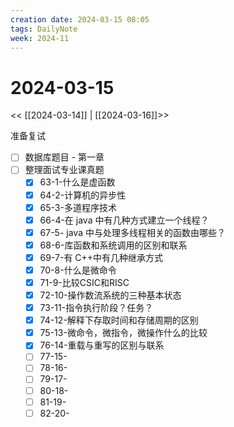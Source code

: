 ```yaml
---
creation date: 2024-03-15 08:05
tags: DailyNote
week: 2024-11
---
```


# 2024-03-15

<< [[2024-03-14]] | [[2024-03-16]]>>


准备复试
- [ ] 数据库题目 - 第一章
- [ ] 整理面试专业课真题
	- [x] 63-1-什么是虚函数
	- [x] 64-2-计算机的异步性
	- [x] 65-3-多道程序技术
	- [x] 66-4-在 java 中有几种方式建立一个线程？
	- [x] 67-5- java 中与处理多线程相关的函数由哪些？
	- [x] 68-6-库函数和系统调用的区别和联系
	- [x] 69-7-有 C++中有几种继承方式
	- [x] 70-8-什么是微命令
	- [x] 71-9-比较CSIC和RISC
	- [x] 72-10-操作数流系统的三种基本状态
	- [x] 73-11-指令执行阶段？任务？
	- [x] 74-12-解释下存取时间和存储周期的区别
	- [x] 75-13-微命令，微指令，微操作什么的比较
	- [x] 76-14-重载与重写的区别与联系
	- [ ] 77-15-
	- [ ] 78-16-
	- [ ] 79-17-
	- [ ] 80-18-
	- [ ] 81-19-
	- [ ] 82-20-